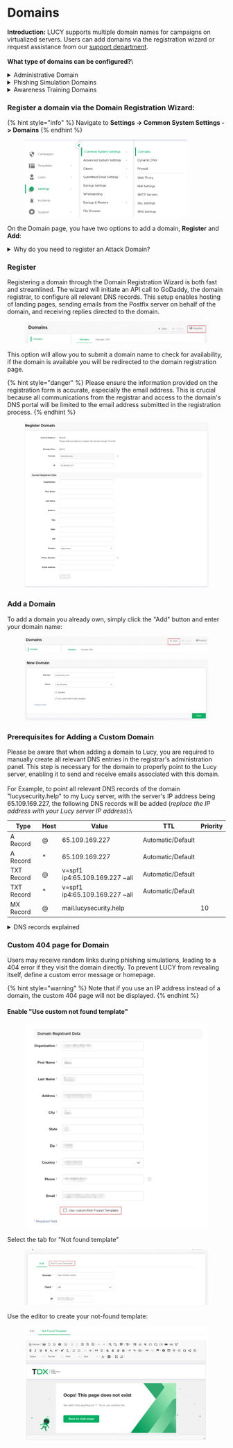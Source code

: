 # Domains

**Introduction:** LUCY supports multiple domain names for campaigns on virtualized servers. Users can add domains via the registration wizard or request assistance from our [support department](../../../../when-to-contact-us/contact-technical-support.md).\
\
**What type of domains can be configured?**\


<details>

<summary>Administrative Domain </summary>

This is the domain used for hosting your Lucy Administrative panel.\
\
![](<../../../../.gitbook/assets/image (208).png>)\
\
**VPS customers** will receive a server with a generic domain, for example -> access.cloudserver123.com - If you would like to host your Lucy VPS with a custom domain, please send a request to our [support department](../../../../when-to-contact-us/contact-technical-support.md) for assistance.\
\
**On-premise / Self-hosted** customers will be able to configure a custom domain in the setup script phase of the [installation process](../../../../guides/installing-lucy/installing-lucy.md).

</details>

<details>

<summary>Phishing Simulation Domains</summary>

These domains are used to spoof legitimate domains to assess the attentiveness of the user interacting with the simulated attack.\
\
These domains can be registered via the domain wizard or by pointing a pre-owned domain to your Lucy server.

</details>

<details>

<summary>Awareness Training Domains</summary>



</details>

### **Register a domain via the Domain Registration Wizard:**

{% hint style="info" %}
Navigate to **Settings -> Common System Settings -> Domains**
{% endhint %}

<figure><img src="../../../../.gitbook/assets/image (202).png" alt="" width="375"><figcaption></figcaption></figure>

On the Domain page, you have two options to add a domain, **Register** and **Add**:

<details>

<summary>Why do you need to register an Attack Domain?</summary>

Registering an attack domain serves two key purposes. \
\
Firstly, it enables the creation of domains resembling the targeted organization in simulations, such as using "mirconsoft.com" instead of "microsoft.com," enhancing the realism of the simulation. \
\
Secondly, it prevents blacklisting of the Lucy system domain. Since domains can be blacklisted for low reputation or short existence, using a separate attack domain safeguards your Lucy server's System domain and ensures the effectiveness of future campaigns.

</details>

### **Register**

Registering a domain through the Domain Registration Wizard is both fast and streamlined. The wizard will initiate an API call to GoDaddy, the domain registrar, to configure all relevant DNS records. This setup enables hosting of landing pages, sending emails from the Postfix server on behalf of the domain, and receiving replies directed to the domain.

<figure><img src="../../../../.gitbook/assets/image (203).png" alt=""><figcaption></figcaption></figure>

This option will allow you to submit a domain name to check for availability, if the domain is available you will be redirected to the domain registration page.&#x20;

{% hint style="danger" %}
Please ensure the information provided on the registration form is accurate, especially the email address. This is crucial because all communications from the registrar and access to the domain's DNS portal will be limited to the email address submitted in the registration process.
{% endhint %}

<figure><img src="../../../../.gitbook/assets/image (204).png" alt=""><figcaption></figcaption></figure>

### **Add a Domain**

To add a domain you already own, simply click the "Add" button and enter your domain name:

<figure><img src="../../../../.gitbook/assets/image (205).png" alt=""><figcaption></figcaption></figure>

<figure><img src="../../../../.gitbook/assets/image (206).png" alt=""><figcaption></figcaption></figure>

### **Prerequisites for Adding a Custom Domain**

Please be aware that when adding a domain to Lucy, you are required to manually create all relevant DNS entries in the registrar's administration panel. This step is necessary for the domain to properly point to the Lucy server, enabling it to send and receive emails associated with this domain.\
\
For Example, to point all relevant DNS records of the domain "lucysecurity.help" to my Lucy server, with the server's IP address being 65.109.169.227, the following DNS records will be added (_replace the IP address with your Lucy server IP address_):\


| Type       | Host | Value                           | TTL               | Priority |
| ---------- | ---- | ------------------------------- | ----------------- | -------- |
| A Record   | @    | 65.109.169.227                  | Automatic/Default |          |
| A Record   | \*   | 65.109.169.227                  | Automatic/Default |          |
| TXT Record | @    | v=spf1 ip4:65.109.169.227 \~all | Automatic/Default |          |
| TXT Record | \*   | v=spf1 ip4:65.109.169.227 \~all | Automatic/Default |          |
| MX Record  | @    | mail.lucysecurity.help          |                   | 10       |

<details>

<summary>DNS records explained</summary>

* **A Record with "@"**: This record connects your main domain (like "lucysecurity.help") directly to an IP address, which is the unique number assigned to your Lucy server on the internet. Think of it as telling the internet where your website's home is.
* **A Record with "\*" (Wildcard)**: This is similar to the above, but it's for all subdomains of your website. A subdomain is anything that comes before your main domain, like "blog.lucysecurity.help" or "shop.lucysecurity.help". This record means that no matter what subdomain someone types in, they'll be directed to your Lucy server.
* **TXT Record with "@"**: This is a note attached to your domain that helps with email delivery. It specifies which servers are allowed to send emails from your domain, helping to prevent spammers from using your domain to send fake emails.
* **TXT Record with "\*" (Wildcard)**: This applies the same email delivery rules as the previous record, but for all subdomains of your domain.
* **MX Record with "@"**: This tells the internet where to deliver emails for your domain. It points to an address that handles all your email messages, ensuring that when someone sends an email to "@lucysecurity.help", it goes to the right place.

The "Priority" number for MX records tells the internet which server to try first; lower numbers are tried before higher ones.

</details>

### Custom 404 page for Domain

Users may receive random links during phishing simulations, leading to a 404 error if they visit the domain directly. To prevent LUCY from revealing itself, define a custom error message or homepage.&#x20;

{% hint style="warning" %}
Note that if you use an IP address instead of a domain, the custom 404 page will not be displayed.
{% endhint %}

#### Enable "Use custom not found template"

<figure><img src="../../../../.gitbook/assets/image (629).png" alt=""><figcaption></figcaption></figure>

Select the tab for "Not found template"

<figure><img src="../../../../.gitbook/assets/image (630).png" alt=""><figcaption></figcaption></figure>

Use the editor to create your not-found template:

<figure><img src="../../../../.gitbook/assets/image (631).png" alt=""><figcaption></figcaption></figure>
